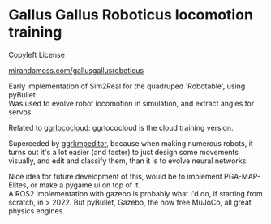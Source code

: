 # Gallus Gallus Roboticus locomotion training 

Copyleft License

[mirandamoss.com/gallusgallusroboticus](mirandamoss.com/gallusgallusroboticus)

Early implementation of Sim2Real for the quadruped 'Robotable', using pyBullet.  
Was used to evolve robot locomotion in simulation, and extract angles for servos.


Related to [ggrlococloud](https://github.com/javadan/ggrlococloud):  ggrlococloud is the cloud training version.


Superceded by [ggrkmpeditor](https://github.com/javadan/ggrkmpeditor), because when making numerous robots, it turns out it's a lot easier (and faster) to just design some movements visually, and edit and classify them, than it is to evolve neural networks.  

Nice idea for future development of this, would be to implement PGA-MAP-Elites, or make a pygame ui on top of it.  
A ROS2 implementation with gazebo is probably what I'd do, if starting from scratch, in > 2022.  But pyBullet, Gazebo, the now free MuJoCo, all great physics engines.
